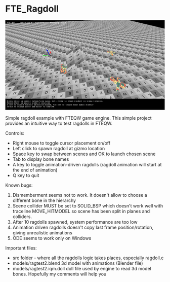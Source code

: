 # FTE_Ragdoll
![alt text](https://raw.githubusercontent.com/toneddu2000/FTE_Ragdoll/master/screenshot.png)

Simple ragdoll example with FTEQW game engine. This simple project provides an intuitive way to test ragdolls in FTEQW.

Controls:
- Right mouse to toggle cursor placement on/off
- Left click to spawn ragdoll at gizmo location
- Space key to swap between scenes and OK to launch chosen scene
- Tab to display bone names
- A key to toggle animation-driven ragdolls (ragdoll animation will start at the end of animation)
- Q key to quit

Known bugs:
1) Dismemberment seems not to work. It doesn't allow to choose a different bone in the hierarchy
2) Scene collider MUST be set to SOLID_BSP which doesn't work well with traceline MOVE_HITMODEL so scene has been split in planes and colliders.
3) After 10 ragdolls spawned, system performance are too low
4) Animation driven ragdolls doesn't copy last frame position/rotation, giving unrealistic animations
5) ODE seems to work only on Windows

Important files:
- src folder - where all the ragdolls logic takes places, especially ragdoll.c
- models/ragtest2.blend 3d model with animations (Blender file)
- models/ragtest2.iqm.doll doll file used by engine to read 3d model bones. Hopefully my comments will help you